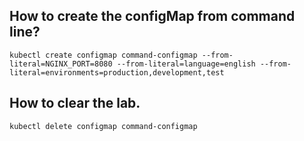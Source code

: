
## How to create the configMap from command line?
```
kubectl create configmap command-configmap --from-literal=NGINX_PORT=8080 --from-literal=language=english --from-literal=environments=production,development,test
```

## How to clear the lab.
```
kubectl delete configmap command-configmap
```

 
 
 
 
 
 
 
 
 
 
